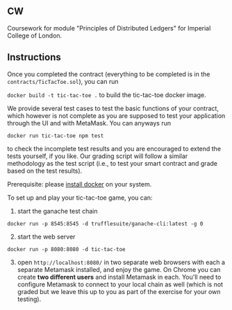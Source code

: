 ## CW

Coursework for module "Principles of Distributed Ledgers" for Imperial College of London.

## Instructions
Once you completed the contract (everything to be completed is in the `contracts/TicTacToe.sol`), you can run 

`docker build -t tic-tac-toe .`
to build the tic-tac-toe docker image.


We provide several test cases to test the basic functions of your contract, which however is not complete as you are supposed to test your application through the UI and with MetaMask. You can anyways run 

`docker run tic-tac-toe npm test`

to check the incomplete test results and you are encouraged to extend the tests yourself, if you like. Our grading script will follow a similar methodology as the test script (i.e., to test your smart contract and grade based on the test results).

Prerequisite: please [install docker](https://docs.docker.com/desktop/) on your system.

To set up and play your tic-tac-toe game, you can:

1. start the ganache test chain

`docker run -p 8545:8545 -d trufflesuite/ganache-cli:latest -g 0`

2. start the web server

`docker run -p 8080:8080 -d tic-tac-toe`

3. open `http://localhost:8080/` in two separate web browsers with each a separate Metamask installed, and enjoy the game. On Chrome you can create **two different users** and install Metamask in each. You'll need to configure Metamask to connect to your local chain as well (which is not graded but we leave this up to you as part of the exercise for your own testing).
